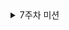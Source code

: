 <details>
  
  <summary>7주차 미션</summary>

  <details>
    <summary>7주차 정리</summary>

## Log란?
로그는 프로그램이 실행되면서 남기는 기록
- 사용자가 어떤 요청을 했는지
- 서버가 어떤 작업을 했는지
- 오류가 발생했는지
- 언제 무엇이 잉어났는지
**이런 모든 정보들을 기록으로 남기는것**

## Logging이란?
- 이런 로그를 남기는 행위 또는 기술을 로깅(Logging)이라고 함
- 시간 순서대로 기록
- 실행 상태를 모니터링 하고 문제를 진단하며, 성능을 평가하는 데 필수적인 역할
- **쉽게 말해, 로깅은 프로그램이 어떻게 실행되고 있는지에 대한 '흔적'을 남기는것**

## SLF4J(Simple Logging Facade for Java)
- 자바에서 로깅을 위한 인터페이스만 제공하는 라이브러리
- Facade(파사드)란? 여러 로깅 구현체들(Logback, Log4j 등)을 통합해서 일관된 방식으로 사용하게 해주는 중간 계층 역할
- 실제 로깅은 구현체(Logback)가 수행
**로깅 인터페이스를 제공해주면 구현체들이 실제 로직을 담당한다**

### Logback이란?
- SLF4J의 기본 로깅 구현체
- 우리 코드 → SLF4J (인터페이스) → Logback (구현체)
-  SLF4J가 어떻게 로그를 남기라고 정해주면, Logback이 실제로 로그를 남긴다
-  Spring Boot 환경이라면 spring-boot-starter-web > spring-boot-starter-logging에 logback 
구현체가 포함되어 있어 별도의 dependency 추가 없이 사용

### Log Level : 로그의 심각도를 구분하기 위한 등급 체계
- trace: 가장 상세한 로깅  ex) 반복문 내부 상태 추적
- debug: 디버깅 목적의 정보 ex) 메서드 진입, 파라미터 값
- info: 일반적인 정상 흐름 ex) 유저 로그인 성공
- warn: 경고, 하지만 서비스는 계속 동작 ex) 잘못된 입력
- error: 예외 발생, 기능 실패 가능 ex) DB 연결 실패

**TRACE < DEBUG < INFO < WARN < ERROR**
- 운영 환경에서는 너무 많은 로그는 성능에 악영향
→ 그래서 보통 운영에서는 INFO 이상만 출력
- 개발 환경에서는 자세한 로그가 필요
→ DEBUG 또는 TRACE까지 활성화해서 디버깅
- 로그 출력 여부는 현재 로그 레벨 설정에 따라 달라진다(기본 info라면 trace, debug는 안 보임)
- application.properties에 logging.level.root=trace  추가 시 5개 다 출력 가능

## Logging 설정 방법
### Logger 객체 선언
-  private static final Logger log = LoggerFactory.getLogger(클래스명.class);
 → 클래스마다 직접 선언해야 하는 단점
- @Slf4j 사용해 Logger 객체를 자동으로 생성하기!
(@Slf4j를 쓰려면 Lombok 의존성 필수)

### Controller에서 log 사용을 안하나요?
- 주로 입출력을 로깅하긴 하지만 컨트롤러에 직접 로그를 넣는 방식이 아닌 
AOP 클래스를 통해 공통 로깅 처리하는게 일반적!
- 실무에선 이런식으로 사용하지만 우리가 진행하는 프로젝트나 공모전에선
굳이 사용할 필요 없으니 이런게 있다 정도로만 생각하기

## AOP란?
- Aspect Oriented Programming(관점 지향 프로그래밍)
- 핵심 비즈니스 로직과는 별개의 부가적인 기능들을
 효율적으로 분리하여 관리할 수 있게 해주는 프로그래밍
- 로깅, 성능 모니터링, 입출력 검사 등 여러 분야에서 사용

## Spring Boot에서 Logging을 어떤 식으로 활용할까?
- **Spring Boot에서 Logging은 애플리케이션 상태를 추적하고 디버깅하며, 운영 중 오류를 빠르게 파악하기 위해 필수적인 도구입니다.**
- 가장 일반적인 사용 방식은 **Lombok의 @Slf4j 어노테이션**을 사용하는 것이며, Spring Boot는 기본적으로 **SLF4J + Logback** 기반으로 작동합니다.

### 🔧 1. 기본 구조 및 설정
**✅ 기본 로깅 구조**
Spring Boot는 아래 구조로 로깅을 구성합니다:
- SLF4J: 추상화된 인터페이스 (코드에서 사용)
- Logback: 기본 구현체 (logback-classic 라이브러리로 제공)
- 설정파일: application.properties

✅ application.properties 예시
```properties
# 전체 로그 레벨
logging.level.root=INFO

# 패키지별 상세 설정
logging.level.com.example.myapp=DEBUG

# 로그 파일 저장 위치
logging.file.name=logs/app.log

# 로그 포맷
logging.pattern.console=%d{HH:mm:ss} [%thread] %-5level %logger - %msg%n
```
### 🧑‍💻 2. 코드에서 로그 사용 방법
**✅ @Slf4j 사용**
```java
import lombok.extern.slf4j.Slf4j;
import org.springframework.web.bind.annotation.GetMapping;
import org.springframework.web.bind.annotation.RestController;

@Slf4j
@RestController
public class LogTestController {

    @GetMapping("/log")
    public String logTest() {
        log.trace("TRACE 레벨 로그");
        log.debug("DEBUG 레벨 로그");
        log.info("INFO 레벨 로그");
        log.warn("WARN 레벨 로그");
        log.error("ERROR 레벨 로그");
        return "로그 테스트 완료";
    }
}
```
- @Slf4j는 자동으로 private static final Logger log = LoggerFactory.getLogger(클래스);를 생성
- 로그 메서드는 상황에 맞는 레벨로 사용해야 함 (info, debug, error 등)

### 📁 3. 로그 레벨 종류 (중요도 순)
| 레벨      | 설명                   |
| ------- | -------------------- |
| `TRACE` | 가장 상세한 로그. 내부 흐름 추적용 |
| `DEBUG` | 디버깅용. 개발 시 유용        |
| `INFO`  | 일반 정보. 운영에서도 출력 가능   |
| `WARN`  | 경고. 잠재적인 문제          |
| `ERROR` | 에러. 예외 발생 등 심각한 문제   |

### 4. 실무에서의 활용 예시
| 목적          | 로그 레벨   | 예시                                   |
| ----------- | ------- | ------------------------------------ |
| 요청 수신 로그    | `INFO`  | `log.info("회원 가입 요청: {}", request);` |
| 디버깅         | `DEBUG` | `log.debug("파라미터 값: {}", param);`    |
| 예외 발생       | `ERROR` | `log.error("DB 에러 발생", e);`          |
| 민감 정보 출력 금지 | -       | **로그에 비밀번호/토큰 절대 출력하지 않기**           |


## 🔍 정리
| 항목       | 설명                                         |
| -------- | ------------------------------------------ |
| 로깅 인터페이스 | SLF4J (`@Slf4j`)                           |
| 기본 구현체   | Logback                                    |
| 설정 방법    | application.properties, logback-spring.xml |
| 사용 목적    | 디버깅, 오류 추적, 운영 로깅                          |
| 운영 환경 팁  | `DEBUG`는 끄고 `INFO` 이상 사용                   |

    
  </details>
  <details>
    <summary>자주 발생하는 오류 로그</summary>

# SpringBoot에서 자주 발생하는 오류 로그 7가지

## ✅ 1. `org.springframework.beans.factory.NoSuchBeanDefinitionException`

### 📌 설명:

빈(Bean)을 찾을 수 없다는 오류.

### 💥 원인:

* `@Component`, `@Service`, `@Repository` 등으로 등록하지 않은 클래스를 주입하려 했을 때
* 잘못된 패키지에 있어서 **컴포넌트 스캔 대상이 아님**

### ✅ 해결:

* 해당 클래스에 `@Component` 또는 유사 어노테이션 붙이기
* `@ComponentScan`의 범위 확인
* 인터페이스를 주입했다면 구현체가 등록되어 있는지 확인

---

## ✅ 2. `java.lang.NullPointerException`

### 📌 설명:

객체가 `null`인데 메서드를 호출하거나 필드에 접근하려고 할 때 발생

### 💥 원인:

* 생성자나 의존성 주입 실패
* Optional 사용하지 않고 null 체크 생략
* Bean 주입 안 됨

### ✅ 해결:

* `@Autowired`가 잘 붙었는지 확인
* 가능하면 `Optional`로 감싸거나 `Objects.requireNonNull()` 사용
* 초기화 안 된 객체 확인

---

## ✅ 3. `org.springframework.http.converter.HttpMessageNotReadableException`

### 📌 설명:

요청 본문(JSON 등)을 객체로 변환할 수 없을 때 발생

### 💥 원인:

* 요청 본문에 JSON 문법 오류 있음
* DTO 클래스에 기본 생성자가 없거나, 필드명이 다름
* enum 변환 실패

### ✅ 해결:

* 요청 JSON 형식과 DTO 필드 일치 확인
* Jackson이 변환 가능한 구조인지 확인
* enum에는 `@JsonCreator`, `@JsonValue` 사용 고려

---

## ✅ 4. `org.springframework.web.HttpRequestMethodNotSupportedException`

### 📌 설명:

지원하지 않는 HTTP 메서드로 요청했을 때

### 💥 원인:

* `@GetMapping`인데 POST로 요청하거나
* 브라우저에서 PUT/DELETE 요청인데 Controller에 해당 메서드가 없음

### ✅ 해결:

* Controller의 `@PostMapping`, `@GetMapping` 등 메서드 확인
* 클라이언트에서 요청 방식 확인 (AJAX, Postman 등)

---

## ✅ 5. `org.springframework.dao.DataIntegrityViolationException`

### 📌 설명:

DB 제약 조건 위반 (NOT NULL, UNIQUE, FK 등)

### 💥 원인:

* 중복된 키 삽입
* NULL 삽입 시도
* 외래키 제약 위반

### ✅ 해결:

* DB 제약 조건 확인
* 입력값 검증(`@Valid`, `@NotNull`) 등으로 사전 방지
* 유니크 조건이면 중복 체크 로직 필요

---

## ✅ 6. `org.springframework.boot.web.server.PortInUseException`

### 📌 설명:

서버를 띄우려 했지만 해당 포트가 이미 사용 중일 때

### 💥 원인:

* 같은 포트로 이미 실행 중인 애플리케이션 존재
* 포트를 닫지 않고 서버 재시작

### ✅ 해결:

* 기존 서버 프로세스 종료 (예: `lsof -i :8080`, `kill -9 <pid>`)
* `application.properties`에서 포트 변경:
  `server.port=8081`

---

## ✅ 7. `org.springframework.web.bind.MethodArgumentNotValidException`

### 📌 설명:

요청 본문 데이터 유효성 검사 실패

### 💥 원인:

* DTO에 `@NotNull`, `@Size` 등 붙여놨는데 값 누락됨
* 컨트롤러에서 `@Valid` 안 붙임

### ✅ 해결:

* DTO에 올바른 validation 어노테이션 적용
* 컨트롤러 파라미터에 `@Valid` 또는 `@Validated` 붙이기
* 전역 예외 처리로 처리 (`@ControllerAdvice`)

---

### 📌 정리 요약

| 오류 로그                                    | 의미           | 주요 원인           | 해결 팁                          |
| ---------------------------------------- | ------------ | --------------- | ----------------------------- |
| `NoSuchBeanDefinitionException`          | Bean을 못 찾음   | 등록 안 됨, 스캔 누락   | `@Component`, `@Service` 등 확인 |
| `NullPointerException`                   | null 접근      | 주입 실패, 초기화 누락   | 주입 여부 확인                      |
| `HttpMessageNotReadableException`        | 요청 본문 파싱 실패  | JSON 형식 오류      | DTO 구조, JSON 일치 확인            |
| `HttpRequestMethodNotSupportedException` | HTTP 메서드 불일치 | Mapping 오류      | Mapping 방식 재확인                |
| `DataIntegrityViolationException`        | DB 제약 위반     | null, 중복, FK 문제 | DB 제약 및 입력값 검증                |
| `PortInUseException`                     | 포트 중복        | 포트 점유 중         | 포트 변경 또는 프로세스 종료              |
| `MethodArgumentNotValidException`        | 유효성 검사 실패    | DTO 어노테이션 미충족   | `@Valid`, `@NotNull` 등 확인     |

---





    
  </details>
</details>
